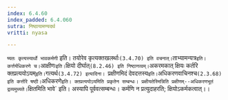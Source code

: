 ```yaml
---
index: 6.4.60
index_padded: 6.4.060
sutra: निष्ठायामण्यदर्थ
vritti: nyasa

---
```

`ष्यतः कृत्यस्यार्थो भावकर्मणी` इति। तयोरेव कृत्यक्तखलर्थाः` (3.4.70) इति वचनात्। `ताभ्यामन्यत्र` इति। कर्त्तर्यधिकरणे च। `आक्षीणः` इति। `क्षियो दीर्घात्` (8.2.46) इति निष्ठानत्वम्। `अकरमकात् क्षियः कर्तरि क्तप्रत्ययोऽयम्` इति। `गत्यर्थ`(3.4.72) इत्यादिना।
`प्रक्षीणमिदं देवदत्तस्य` इति। `अधिकरणवाचिनश्च` (2.3.68) इति कर्त्तरि षष्ठी। `अधिकरणे` इति। क्तप्रत्ययोऽयमिति प्रकृतेन सम्बन्धः। प्रक्षीयतेस्मिन्निति प्रक्षीणम्--अधिकरणभूतं द्रव्यमुच्यते। `क्षितमिति भावे` इति। अस्यापि पूर्ववत्सम्बन्धः। कर्मणि न प्रत्युदाहरति; क्षियोऽकर्मकत्वात्।।